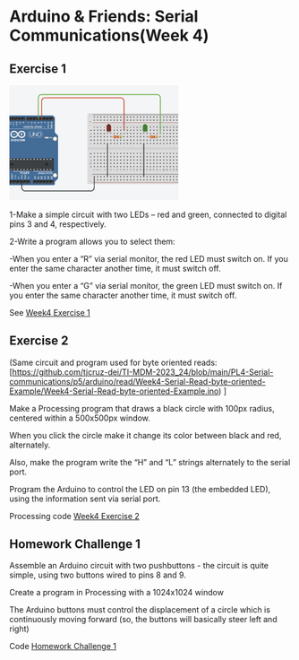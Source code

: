 # Arduino & Friends: Serial Communications(Week 4)


## Exercise 1

<img src="circuit1.png"  alt="Circuit assembly used on this Exercise class" width="60%" height="auto">

1-Make a simple circuit with two LEDs – red and green, connected to digital pins 3 and 4, respectively.

2-Write a program allows you to select them:

-When you enter a “R” via serial monitor, the red LED must switch on. If you enter the 	same character another time, it must switch off.

-When you enter a “G” via serial monitor, the green LED must switch on. If you enter the same character another time, it must switch off.

See [Week4 Exercise 1](https://github.com/tjcruz-dei/TI-MDM-2023_24/tree/main/PL4-Serial-communications/Exercises/Exercise1/Exercise1.ino)

## Exercise 2

(Same circuit and program used for byte oriented reads: [https://github.com/tjcruz-dei/TI-MDM-2023_24/blob/main/PL4-Serial-communications/p5/arduino/read/Week4-Serial-Read-byte-oriented-Example/Week4-Serial-Read-byte-oriented-Example.ino)
]

Make a Processing program that draws a black circle with 100px radius, centered within a 500x500px window.

When you click the circle make it change its color between black and red, alternately.

Also, make the program write the “H” and “L” strings alternately to the serial port.

Program the Arduino to control the LED on pin 13 (the embedded LED), using the information sent via serial port.

Processing code [Week4 Exercise 2](https://github.com/tjcruz-dei/TI-MDM-2023_24/tree/main/PL4-Serial-communications/Exercises/Exercise2/Exercise2.pde)


## Homework Challenge 1

Assemble an Arduino circuit with two pushbuttons - the circuit is quite simple, using two buttons wired to pins 8 and 9.

Create a program in Processing with a 1024x1024 window

The Arduino buttons must control the displacement of a circle which is continuously moving 
forward (so, the buttons will basically steer left and right)

Code [Homework Challenge 1](https://github.com/tjcruz-dei/TI-MDM-2023_24/tree/main/PL4-Serial-communications/Exercises/Homework_Challenge)

